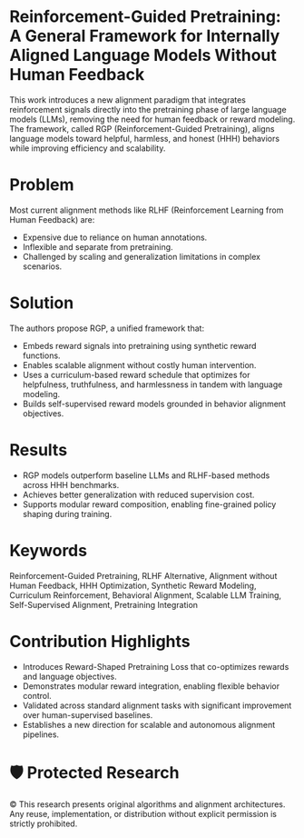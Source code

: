 # Reinforcement-Guided Pretraining: A General Framework for Internally Aligned Language Models Without Human Feedback

This work introduces a new alignment paradigm that integrates reinforcement signals directly into the pretraining phase of large language models (LLMs), removing the need for human feedback or reward modeling. The framework, called RGP (Reinforcement-Guided Pretraining), aligns language models toward helpful, harmless, and honest (HHH) behaviors while improving efficiency and scalability.

# Problem
Most current alignment methods like RLHF (Reinforcement Learning from Human Feedback) are:
- Expensive due to reliance on human annotations.
- Inflexible and separate from pretraining.
- Challenged by scaling and generalization limitations in complex scenarios.

#  Solution
The authors propose RGP, a unified framework that:
- Embeds reward signals into pretraining using synthetic reward functions.
- Enables scalable alignment without costly human intervention.
- Uses a curriculum-based reward schedule that optimizes for helpfulness, truthfulness, and harmlessness in tandem with language modeling.
- Builds self-supervised reward models grounded in behavior alignment objectives.

# Results
- RGP models outperform baseline LLMs and RLHF-based methods across HHH benchmarks.
- Achieves better generalization with reduced supervision cost.
- Supports modular reward composition, enabling fine-grained policy shaping during training.

# Keywords
Reinforcement-Guided Pretraining, RLHF Alternative, Alignment without Human Feedback,
HHH Optimization, Synthetic Reward Modeling, Curriculum Reinforcement,
Behavioral Alignment, Scalable LLM Training, Self-Supervised Alignment, Pretraining Integration

# Contribution Highlights
- Introduces Reward-Shaped Pretraining Loss that co-optimizes rewards and language objectives.
- Demonstrates modular reward integration, enabling flexible behavior control.
- Validated across standard alignment tasks with significant improvement over human-supervised baselines.
- Establishes a new direction for scalable and autonomous alignment pipelines.


# 🛡️ Protected Research

© This research presents original algorithms and alignment architectures. Any reuse, implementation, or distribution without explicit permission is strictly prohibited.
